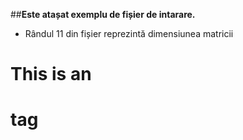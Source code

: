 ##**Este atașat exemplu de fișier de intarare.**
* Rândul 11 din fișier reprezintă dimensiunea matricii
# This is an <h1> tag
